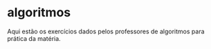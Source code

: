 # algoritmos
Aqui estão os exercícios dados pelos professores de algoritmos para prática da matéria.
